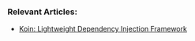 
### Relevant Articles:
- [Koin: Lightweight Dependency Injection Framework](https://www.baeldung.com/kotlin/koin-di)
